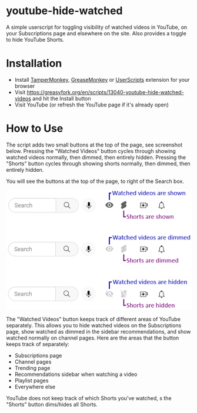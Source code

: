 # youtube-hide-watched

A simple userscript for toggling visibility of watched videos in YouTube, on your Subscriptions page and elsewhere on the site. Also provides a toggle to hide YouTube Shorts.

# Installation

- Install [TamperMonkey](https://www.tampermonkey.net), [GreaseMonkey](https://addons.mozilla.org/en-US/firefox/addon/greasemonkey/) or [UserScripts](https://github.com/quoid/userscripts) extension for your browser
- Visit https://greasyfork.org/en/scripts/13040-youtube-hide-watched-videos and hit the Install button
- Visit YouTube (or refresh the YouTube page if it's already open)

# How to Use

The script adds two small buttons at the top of the page, see screenshot below. Pressing the "Watched Videos" button cycles through showing watched videos normally, then dimmed, then entirely hidden. Pressing the "Shorts" button cycles through showing shorts normally, then dimmed, then entirely hidden.

You will see the buttons at the top of the page, to right of the Search box.

![screenshot](screenshot.png 'Screenshot')

The "Watched Videos" button keeps track of different areas of YouTube separately. This allows you to hide watched videos on the Subscriptions page, show watched as dimmed in the sidebar recommendations, and show watched normally on channel pages. Here are the areas that the button keeps track of separately:

- Subscriptions page
- Channel pages
- Trending page
- Recommendations sidebar when watching a video
- Playlist pages
- Everywhere else

YouTube does not keep track of which Shorts you've watched, s the "Shorts" button dims/hides all Shorts.
